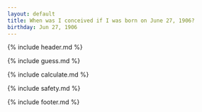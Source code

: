 ```yaml
---
layout: default
title: When was I conceived if I was born on June 27, 1906?
birthday: Jun 27, 1906
---
```


{% include header.md %}

{% include guess.md %}

{% include calculate.md %}

{% include safety.md %}

{% include footer.md %}



